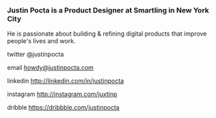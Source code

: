 
### Justin Pocta is a Product Designer at Smartling in New York City

He is passionate about building & refining digital products that improve people's lives and work.

twitter @justinpocta

email howdy@justinpocta.com

linkedin http://linkedin.com/in/justinpocta

instagram http://instagram.com/juxtinp

dribble https://dribbble.com/justinpocta
